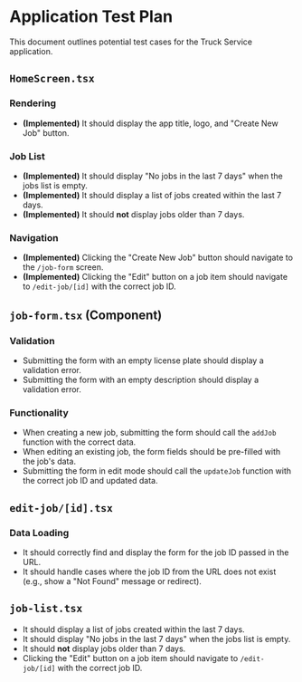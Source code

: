 # Application Test Plan

This document outlines potential test cases for the Truck Service application.

## `HomeScreen.tsx`

### Rendering
- **(Implemented)** It should display the app title, logo, and "Create New Job" button.

### Job List
- **(Implemented)** It should display "No jobs in the last 7 days" when the jobs list is empty.
- **(Implemented)** It should display a list of jobs created within the last 7 days.
- **(Implemented)** It should **not** display jobs older than 7 days.

### Navigation
- **(Implemented)** Clicking the "Create New Job" button should navigate to the `/job-form` screen.
- **(Implemented)** Clicking the "Edit" button on a job item should navigate to `/edit-job/[id]` with the correct job ID.

## `job-form.tsx` (Component)

### Validation
- Submitting the form with an empty license plate should display a validation error.
- Submitting the form with an empty description should display a validation error.

### Functionality
- When creating a new job, submitting the form should call the `addJob` function with the correct data.
- When editing an existing job, the form fields should be pre-filled with the job's data.
- Submitting the form in edit mode should call the `updateJob` function with the correct job ID and updated data.

## `edit-job/[id].tsx`

### Data Loading
- It should correctly find and display the form for the job ID passed in the URL.
- It should handle cases where the job ID from the URL does not exist (e.g., show a "Not Found" message or redirect).

## `job-list.tsx`

- It should display a list of jobs created within the last 7 days.
- It should display "No jobs in the last 7 days" when the jobs list is empty.
- It should **not** display jobs older than 7 days.
- Clicking the "Edit" button on a job item should navigate to `/edit-job/[id]` with the correct job ID.